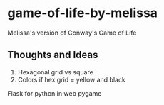 # game-of-life-by-melissa
Melissa's version of Conway's Game of Life

## Thoughts and Ideas

1. Hexagonal grid vs square
2. Colors if hex grid =  yellow and black


Flask for python in web
pygame